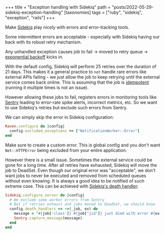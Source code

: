 +++
title = "Exception handling with Sidekiq"
path = "posts/2022-05-29-sidekiq-exception-handling"
[taxonomies]
tags = ["ruby", "sidekiq", "exception", "rails"]
+++

Make [Sidekiq][1] play nicely with errors and error-tracking tools.

<!-- more -->

Some intermittent errors are acceptable - especially with Sidekiq having our back with its robust retry mechanism.

Any unhandled exception causes job to fail -> moved to retry queue -> [exponential backoff][2] kicks in.

With the default config, Sidekiq will perform 25 retries over the duration of 21 days.
This makes it a general practice to `not` handle rare errors like external APIs failing - we just allow the job to keep retrying
until the external service comes back online. This is assuming that the job is [idempotent][3] (running it multiple times is not an issue).

However allowing these jobs to fail, registers errors in monitoring tools like [Sentry][4] leading to error-rate spike alerts,
incorrect metrics, etc. So we want to use Sidekiq's retries but exclude such errors from Sentry.

We can simply skip the error in Sidekiq configuration:

```ruby
Raven.configure do |config|
  config.excluded_exceptions += ["NotificationWorker::Error"]
end
```

Make sure to create a custom error. This is global config and you don't want `Net::HTTPError` being excluded
from your entire application.

However there is a small issue. Sometimes the external service could be gone for a long time. After all retries have exhausted,
Sidekiq will move the job to DeadSet. Even though our original error was "acceptable", we don't want jobs to never be executed and
removed from scheduled queues without even knowing. It is always a good idea to be notified of such extreme case.
This can be achieved with [Sidekiq's death handler][5]:

```ruby
Sidekiq.configure_server do |config|
  # We exclude some worker errors from Sentry
  # But if retries exhaust and jobs moved to DeadSet, we should know
  config.death_handlers << ->(_job, ex) do
    message = "#{job['class']} #{job["jid"]} just died with error #{ex.message}."
    Sentry.capture_message(message)
  end
end
```

[1]: https://sidekiq.org
[2]: https://en.wikipedia.org/wiki/Exponential_backoff
[3]: https://en.wikipedia.org/wiki/Idempotence
[4]: https://sentry.io
[5]: https://github.com/mperham/sidekiq/wiki/Error-Handling#death-notification
